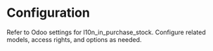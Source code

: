 # Configuration

Refer to Odoo settings for l10n_in_purchase_stock. Configure related models, access rights, and options as needed.
